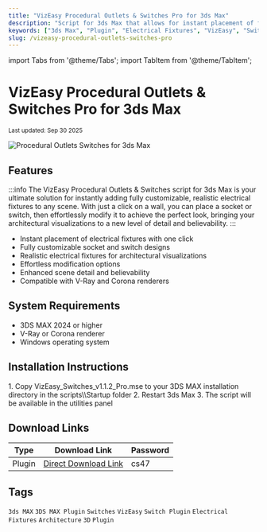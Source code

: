 ```yaml
---
title: "VizEasy Procedural Outlets & Switches Pro for 3ds Max"
description: "Script for 3ds Max that allows for instant placement of fully customizable, realistic electrical fixtures in any scene, with support for V-Ray and Corona renderers."
keywords: ["3ds Max", "Plugin", "Electrical Fixtures", "VizEasy", "Switches", "Outlets"]
slug: /vizeasy-procedural-outlets-switches-pro
---
```


import Tabs from '@theme/Tabs';
import TabItem from '@theme/TabItem';

# VizEasy Procedural Outlets & Switches Pro for 3ds Max

<sub>Last updated: Sep 30 2025</sub>

![Procedural Outlets Switches for 3ds Max](https://www.gfxcamp.com/wp-content/uploads/2025/09/Procedural-Outlets-Switches-for-3ds-Max.jpg)

## Features

:::info
The VizEasy Procedural Outlets & Switches script for 3ds Max is your ultimate solution for instantly adding fully customizable, realistic electrical fixtures to any scene. With just a click on a wall, you can place a socket or switch, then effortlessly modify it to achieve the perfect look, bringing your architectural visualizations to a new level of detail and believability.
:::

- Instant placement of electrical fixtures with one click
- Fully customizable socket and switch designs
- Realistic electrical fixtures for architectural visualizations
- Effortless modification options
- Enhanced scene detail and believability
- Compatible with V-Ray and Corona renderers

## System Requirements

- 3DS MAX 2024 or higher
- V-Ray or Corona renderer
- Windows operating system

## Installation Instructions

<Tabs>
<TabItem value="windows" label="Windows">
1. Copy VizEasy_Switches_v1.1.2_Pro.mse to your 3DS MAX installation directory in the scripts\\Startup folder
2. Restart 3ds Max
3. The script will be available in the utilities panel
</TabItem>
</Tabs>

## Download Links

| Type | Download Link | Password |
|------|---------------|----------|
| Plugin | [Direct Download Link](https://wa.me/8613237610083) | cs47 |

## Tags

`3ds MAX` `3DS MAX Plugin` `Switches` `VizEasy` `Switch Plugin` `Electrical Fixtures` `Architecture` `3D` `Plugin`
